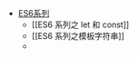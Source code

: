 - [ES6系列](https://github.com/mqyqingfeng/Blog/labels/ES6%E7%B3%BB%E5%88%97)
	- [[ES6 系列之 let 和 const]]
	- [[ES6 系列之模板字符串]]
	-